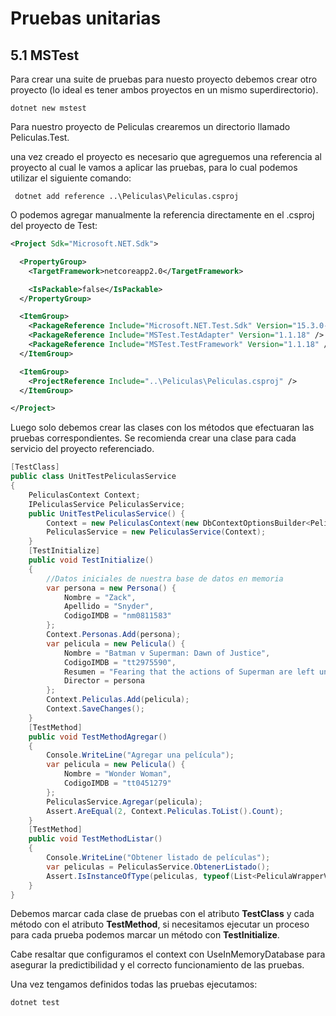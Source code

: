 # Pruebas unitarias

## 5.1 MSTest

Para crear una suite de pruebas para nuesto proyecto debemos crear otro proyecto \(lo ideal es tener ambos proyectos en un mismo superdirectorio\).

```
dotnet new mstest
```

Para nuestro proyecto de Peliculas crearemos un directorio llamado Peliculas.Test.

una vez creado el proyecto es necesario que agreguemos una referencia al proyecto al cual le vamos a aplicar las pruebas, para lo cual podemos utilizar el siguiente comando:

```
 dotnet add reference ..\Peliculas\Peliculas.csproj
```

O podemos agregar manualmente la referencia directamente en el .csproj del proyecto de Test:

```xml
<Project Sdk="Microsoft.NET.Sdk">

  <PropertyGroup>
    <TargetFramework>netcoreapp2.0</TargetFramework>

    <IsPackable>false</IsPackable>
  </PropertyGroup>

  <ItemGroup>
    <PackageReference Include="Microsoft.NET.Test.Sdk" Version="15.3.0-preview-20170628-02" />
    <PackageReference Include="MSTest.TestAdapter" Version="1.1.18" />
    <PackageReference Include="MSTest.TestFramework" Version="1.1.18" />
  </ItemGroup>

  <ItemGroup>
    <ProjectReference Include="..\Peliculas\Peliculas.csproj" />
  </ItemGroup>

</Project>

```

Luego solo debemos crear las clases con los métodos que efectuaran las pruebas correspondientes. Se recomienda crear una clase para cada servicio del proyecto referenciado.

```csharp
[TestClass]
public class UnitTestPeliculasService
{
    PeliculasContext Context;
    IPeliculasService PeliculasService;
    public UnitTestPeliculasService() {
        Context = new PeliculasContext(new DbContextOptionsBuilder<PeliculasContext>().UseInMemoryDatabase(databaseName: "Peliculas").Options);
        PeliculasService = new PeliculasService(Context);
    }
    [TestInitialize]
    public void TestInitialize()
    {
        //Datos iniciales de nuestra base de datos en memoria
        var persona = new Persona() {
            Nombre = "Zack",
            Apellido = "Snyder",
            CodigoIMDB = "nm0811583"
        };
        Context.Personas.Add(persona);
        var pelicula = new Pelicula() {
            Nombre = "Batman v Superman: Dawn of Justice",
            CodigoIMDB = "tt2975590",
            Resumen = "Fearing that the actions of Superman are left unchecked, Batman takes on the Man of Steel, while the world wrestles with what kind of a hero it really needs.",
            Director = persona
        };
        Context.Peliculas.Add(pelicula);
        Context.SaveChanges();
    }
    [TestMethod]
    public void TestMethodAgregar()
    {
        Console.WriteLine("Agregar una película");
        var pelicula = new Pelicula() {
            Nombre = "Wonder Woman",
            CodigoIMDB = "tt0451279"
        };
        PeliculasService.Agregar(pelicula);
        Assert.AreEqual(2, Context.Peliculas.ToList().Count);
    }
    [TestMethod]
    public void TestMethodListar()
    {
        Console.WriteLine("Obtener listado de películas");
        var peliculas = PeliculasService.ObtenerListado();
        Assert.IsInstanceOfType(peliculas, typeof(List<PeliculaWrapperView>));
    }
}
```

Debemos marcar cada clase de pruebas con el atributo **TestClass** y cada método con el atributo **TestMethod**, si necesitamos ejecutar un proceso para cada prueba podemos marcar un método con **TestInitialize**.

Cabe resaltar que configuramos el context con UseInMemoryDatabase para asegurar la predictibilidad y el correcto funcionamiento de las pruebas.

Una vez tengamos definidos todas las pruebas ejecutamos:

```
dotnet test
```



